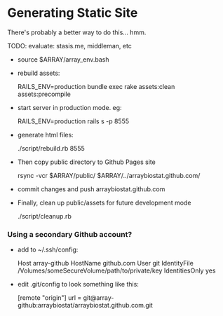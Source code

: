 

# Generating Static Site

There's probably a better way to do this... hmm.

TODO: evaluate: stasis.me, middleman, etc


* source $ARRAY/array_env.bash

* rebuild assets:


    RAILS_ENV=production bundle exec rake assets:clean assets:precompile

* start server in production mode. eg:


    RAILS_ENV=production rails s -p 8555

* generate html files:

    ./script/rebuild.rb 8555


* Then copy public directory to Github Pages site


    rsync -vcr $ARRAY/public/ $ARRAY/../arraybiostat.github.com/


* commit changes and push arraybiostat.github.com

* Finally, clean up public/assets for future development mode

    ./script/cleanup.rb



### Using a secondary Github account?

* add to ~/.ssh/config:

    Host array-github
         HostName github.com
         User git
         IdentityFile /Volumes/someSecureVolume/path/to/private/key
         IdentitiesOnly yes


* edit .git/config to look something like this:

    [remote "origin"]
      url = git@array-github:arraybiostat/arraybiostat.github.com.git


